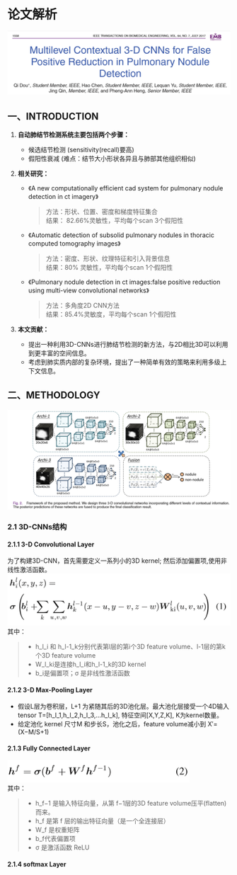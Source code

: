 # 论文解析
![论文](./image/title.png)
## 一、INTRODUCTION
1. **自动肺结节检测系统主要包括两个步骤：**
    - 候选结节检测 (sensitivity(recall)要高)
    - 假阳性衰减 (难点：结节大小形状各异且与肺部其他组织相似)
2. **相关研究：**

    - 《A new computationally efficient cad system for pulmonary nodule detection in ct imagery》   
        >方法：形状、位置、密度和梯度特征集合  
        >结果： 82.66%灵敏性，平均每个scan 3个假阳性

    - 《Automatic detection of subsolid pulmonary nodules in thoracic computed tomography images》  
        >方法：密度、形状、纹理特征和引入背景信息  
        >结果：80% 灵敏性，平均每个scan 1个假阳性

    - 《Pulmonary nodule detection in ct images:false positive reduction using multi-view convolutional networks》  
        >方法：多角度2D CNN方法  
        >结果：85.4%灵敏度，平均每个scan 1个假阳性

3. **本文贡献：**  
    - 提出一种利用3D-CNNs进行肺结节检测的新方法，与2D相比3D可以利用到更丰富的空间信息。
    - 考虑到肺实质内部的复杂环境，提出了一种简单有效的策略来利用多级上下文信息。

## 二、METHODOLOGY
![Framework](./image/Framework.png)
### 2.1 3D-CNNs结构
#### 2.1.1 3-D Convolutional Layer
  为了构建3D-CNN，首先需要定义一系列小的3D kernel; 然后添加偏置项,使用非线性激活函数。
  ![Formulation](./image/formulation.png)
其中：  
> - h_l_i 和 h_l-1_k分别代表第l层的第i个3D feature volume、l-1层的第k个3D feature volume
> - W_l_ki是连接h_l_i和h_l-1_k的3D kernel
> - b_i是偏置项；σ 是非线性激活函数
#### 2.1.2 3-D Max-Pooling Layer
  - 假设L层为卷积层，L+1 为紧随其后的3D池化层。最大池化层接受一个4D输入tensor T=[h_l_1,h_l_2,h_l_3,…h_l_k], 特征空间[X,Y,Z,K], K为kernel数量。
  - 给定池化 kernel 尺寸M 和步长S，池化之后，feature volume减小到 X′=(X−M/S+1)
#### 2.1.3 Fully Connected Layer
![Formulation2](./image/Formulation2.png)  
  其中：
  > - h_f−1 是输入特征向量，从第 f−1层的3D feature volume压平(flatten)而来。
  > - h_f 是第 f 层的输出特征向量（是一个全连接层）
  > - W_f 是权重矩阵
  > - b_f代表偏置项
  > - σ 是激活函数 ReLU
#### 2.1.4 softmax Layer


  